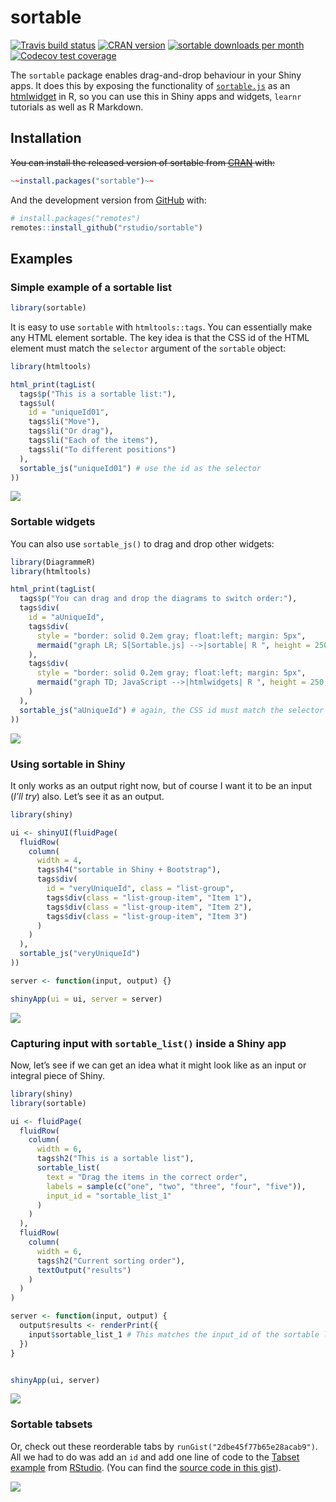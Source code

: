 
<!-- README.md is generated from README.Rmd. Please edit that file -->

# sortable

<!-- badges: start -->

[![Travis build
status](https://travis-ci.org/rstudio/sortable.svg?branch=master)](https://travis-ci.org/rstudio/sortable)
[![CRAN
version](http://www.r-pkg.org/badges/version/sortable)](https://cran.r-project.org/package=sortable)
[![sortable downloads per
month](http://cranlogs.r-pkg.org/badges/sortable)](http://www.rpackages.io/package/sortable)
[![Codecov test
coverage](https://codecov.io/gh/rstudio/sortable/branch/master/graph/badge.svg)](https://codecov.io/gh/rstudio/sortable?branch=master)
<!-- badges: end -->

The `sortable` package enables drag-and-drop behaviour in your Shiny
apps. It does this by exposing the functionality of
[`sortable.js`](https://sortablejs.github.io/Sortable/) as an
[htmlwidget](https://htmlwidgets.org) in R, so you can use this in Shiny
apps and widgets, `learnr` tutorials as well as R Markdown.

## Installation

~~You can install the released version of sortable from
[CRAN](https://CRAN.R-project.org) with:~~

``` r
~~install.packages("sortable")~~
```

And the development version from
[GitHub](https://github.com/rstudio/sortable) with:

``` r
# install.packages("remotes")
remotes::install_github("rstudio/sortable")
```

## Examples

### Simple example of a sortable list

``` r
library(sortable)
```

It is easy to use `sortable` with `htmltools::tags`. You can essentially
make any HTML element sortable. The key idea is that the CSS id of the
HTML element must match the `selector` argument of the `sortable`
object:

``` r
library(htmltools)

html_print(tagList(
  tags$p("This is a sortable list:"),
  tags$ul(
    id = "uniqueId01",
    tags$li("Move"),
    tags$li("Or drag"),
    tags$li("Each of the items"),
    tags$li("To different positions")
  ),
  sortable_js("uniqueId01") # use the id as the selector
))
```

![](man/figures/simple_sortable_list.gif)

### Sortable widgets

You can also use `sortable_js()` to drag and drop other widgets:

``` r
library(DiagrammeR)
library(htmltools)

html_print(tagList(
  tags$p("You can drag and drop the diagrams to switch order:"),
  tags$div(
    id = "aUniqueId",
    tags$div(
      style = "border: solid 0.2em gray; float:left; margin: 5px",
      mermaid("graph LR; S[Sortable.js] -->|sortable| R ", height = 250, width = 300)
    ),
    tags$div(
      style = "border: solid 0.2em gray; float:left; margin: 5px",
      mermaid("graph TD; JavaScript -->|htmlwidgets| R ", height = 250, width = 150)
    )
  ),
  sortable_js("aUniqueId") # again, the CSS id must match the selector
))
```

![](man/figures/diagrammer.gif)

### Using sortable in Shiny

It only works as an output right now, but of course I want it to be an
input (*I’ll try*) also. Let’s see it as an output.

``` r
library(shiny)

ui <- shinyUI(fluidPage(
  fluidRow(
    column(
      width = 4,
      tags$h4("sortable in Shiny + Bootstrap"),
      tags$div(
        id = "veryUniqueId", class = "list-group",
        tags$div(class = "list-group-item", "Item 1"),
        tags$div(class = "list-group-item", "Item 2"),
        tags$div(class = "list-group-item", "Item 3")
      )
    )
  ),
  sortable_js("veryUniqueId")
))

server <- function(input, output) {}

shinyApp(ui = ui, server = server)
```

![](man/figures/simple_sortable_shiny.gif)

### Capturing input with `sortable_list()` inside a Shiny app

Now, let’s see if we can get an idea what it might look like as an input
or integral piece of Shiny.

``` r
library(shiny)
library(sortable)

ui <- fluidPage(
  fluidRow(
    column(
      width = 6,
      tags$h2("This is a sortable list"),
      sortable_list(
        text = "Drag the items in the correct order",
        labels = sample(c("one", "two", "three", "four", "five")),
        input_id = "sortable_list_1"
      )
    )
  ),
  fluidRow(
    column(
      width = 6,
      tags$h2("Current sorting order"),
      textOutput("results")
    )
  )
)

server <- function(input, output) {
  output$results <- renderPrint({
    input$sortable_list_1 # This matches the input_id of the sortable list
  })
}


shinyApp(ui, server)
```

![](man/figures/sortable_list_shiny.gif)

### Sortable tabsets

Or, check out these reorderable tabs by
`runGist("2dbe45f77b65e28acab9")`. All we had to do was add an `id` and
add one line of code to the [Tabset
example](https://github.com/rstudio/shiny-examples/tree/master/006-tabsets)
from [RStudio](https://rstudio.com). (You can find the [source code in
this
gist](https://gist.github.com/timelyportfolio/2dbe45f77b65e28acab9)).

![](man/figures/sortable_tabs.gif)
